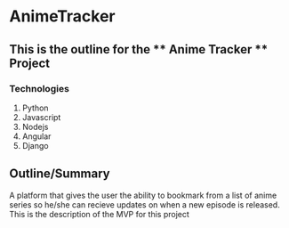 #  AnimeTracker

## This is the outline for the ** Anime Tracker  ** Project

### Technologies
1. Python
2. Javascript
3. Nodejs 
4. Angular
5. Django

## Outline/Summary

A platform that gives the user the ability to bookmark from a list of anime series
so he/she can recieve updates on when a new episode is released.
This is the description of the MVP for this project

